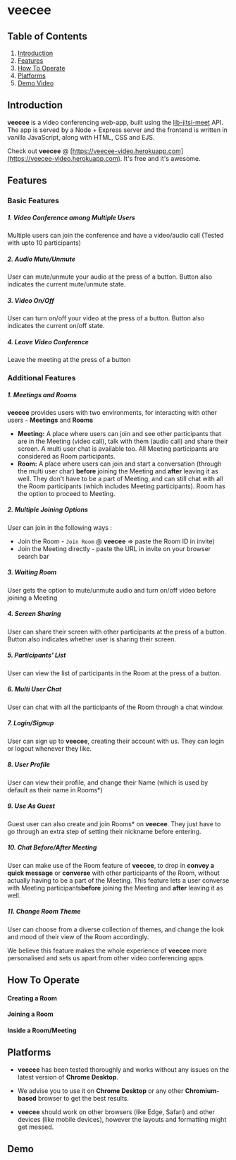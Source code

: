 # veecee

## Table of Contents

1. [Introduction](#introduction)
2. [Features](#features)
3. [How To Operate](#how-to-operate)
5. [Platforms](#platforms)
4. [Demo Video](#demo)

## Introduction

**veecee** is a video conferencing web-app, built using the [lib-jitsi-meet](https://github.com/jitsi/lib-jitsi-meet) API. The app is served by a Node + Express server and the frontend is written in vanilla JavaScript, along with HTML, CSS and EJS.

Check out **veecee** @ [https://veecee-video.herokuapp.com](https://veecee-video.herokuapp.com). It's free and it's awesome.

## Features

### Basic Features

##### 1. Video Conference among Multiple Users

Multiple users can join the conference and have a video/audio call (Tested with upto 10 participants)

##### 2. Audio Mute/Unmute

User can mute/unmute your audio at the press of a button. Button also indicates the current mute/unmute state.

##### 3. Video On/Off

User can turn on/off your video at the press of a button. Button also indicates the current on/off state.

##### 4. Leave Video Conference

Leave the meeting at the press of a button

### Additional Features

##### 1. Meetings and Rooms

**veecee** provides users with two environments, for interacting with other users - **Meetings** and **Rooms**

- **Meeting:** A place where users can join and see other participants that are in the Meeting (video call), talk with them (audio call) and share their screen. A multi user chat is available too. All Meeting participants are considered as Room participants.
- **Room:** A place where users can join and start a conversation (through the multi user char) **before** joining the Meeting and **after** leaving it as well. They don't have to be a part of Meeting, and can still chat with all the Room participants (which includes Meeting participants). Room has the option to proceed to Meeting.

##### 2. Multiple Joining Options

User can join in the following ways :

- Join the Room - `Join Room` @ **veecee** => paste the Room ID in invite)
- Join the Meeting directly - paste the URL in invite on your browser search bar

##### 3. Waiting Room

User gets the option to mute/unmute audio and turn on/off video before joining a Meeting

##### 4. Screen Sharing

User can share their screen with other participants at the press of a button. Button also indicates whether user is sharing their screen.

##### 5. Participants' List

User can view the list of participants in the Room at the press of a button.

##### 6. Multi User Chat

User can chat with all the participants of the Room through a chat window.

##### 7. Login/Signup

User can sign up to **veecee**, creating their account with us. They can login or logout whenever they like.

##### 8. User Profile

User can view their profile, and change their Name (which is used by default as their name in Rooms*)

##### 9. Use As Guest

Guest user can also create and join Rooms* on **veecee**. They just have to go through an extra step of setting their nickname before entering.

##### 10. Chat Before/After Meeting

User can make use of the Room feature of **veecee**, to drop in **convey a quick message** or **converse** with other participants of the Room, without actually having to be a part of the Meeting. This feature lets a user converse with Meeting participants**before** joining the Meeting and **after** leaving it as well.

##### 11. Change Room Theme

User can choose from a diverse collection of themes, and change the look and mood of their view of the Room accordingly.

We believe this feature makes the whole experience of **veecee** more personalised and sets us apart from other video conferencing apps.

## How To Operate

#### Creating a Room

#### Joining a Room

#### Inside a Room/Meeting

## Platforms

- **veecee** has been tested thoroughly and works without any issues on the latest version of **Chrome Desktop**.
- We advise you to use it on **Chrome Desktop** or any other **Chromium-based** browser to get the best results.

- **veecee** should work on other browsers (like Edge, Safari) and other devices (like mobile devices), however the layouts and formatting might get messed.

##  Demo

<link to the demo video>
